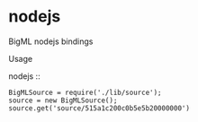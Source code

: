 nodejs
======

BigML nodejs bindings

Usage

nodejs
::

    BigMLSource = require('./lib/source');
    source = new BigMLSource();
    source.get('source/515a1c200c0b5e5b20000000')


